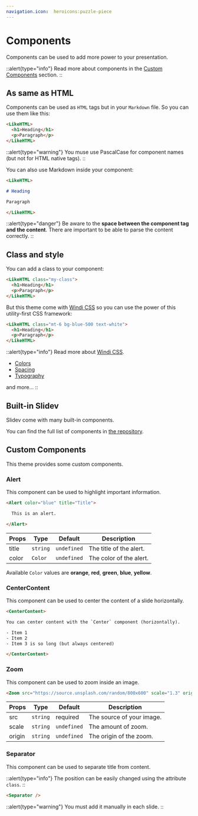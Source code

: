 ```yaml
---
navigation.icon:  heroicons:puzzle-piece
---
```


# Components

Components can be used to add more power to your presentation.

::alert{type="info"}
Read more about components in the [Custom Components](https://sli.dev/builtin/components.html#custom-components) section.
::

## As same as HTML

Components can be used as `HTML` tags but in your `Markdown` file. So you can use them like this:

```html
<LikeHTML>
  <h1>Heading</h1>
  <p>Paragraph</p>
</LikeHTML>
```

::alert{type="warning"}
You muse use PascalCase for component names (but not for HTML native tags).
::

You can also use Markdown inside your component:

```md
<LikeHTML>

# Heading

Paragraph

</LikeHTML>
```

::alert{type="danger"}
Be aware to the **space between the component tag and the content**. There are important to be able to parse the content correctly.
::

## Class and style

You can add a class to your component:

```html
<LikeHTML class="my-class">
  <h1>Heading</h1>
  <p>Paragraph</p>
</LikeHTML>
```

But this theme come with [Windi CSS](https://windicss.org/) so you can use the power of this utility-first CSS framework:

```html
<LikeHTML class="mt-6 bg-blue-500 text-white">
  <h1>Heading</h1>
  <p>Paragraph</p>
</LikeHTML>
```

::alert{type="info"}
Read more about [Windi CSS](https://windicss.org/).

- [Colors](https://windicss.org/utilities/general/colors.html)
- [Spacing](https://windicss.org/utilities/general/typography.html)
- [Typography](https://windicss.org/utilities/layout/spacing.html)

and more...
::

## Built-in Slidev

Slidev come with many built-in components.

You can find the full list of components in [the repository](https://github.com/slidevjs/slidev/tree/main/packages/client/builtin).


## Custom Components

This theme provides some custom components.

### Alert

This component can be used to highlight important information.

```html
<Alert color="blue" title="Title">

  This is an alert.

</Alert>
```

| Props | Type | Default | Description |
| --- | --- | --- | --- |
| title | `string` | `undefined` | The title of the alert. |
| color | `Color` | `undefined` | The color of the alert. |

Available `Color` values are **orange**, **red**, **green**, **blue**, **yellow**.

### CenterContent

This component can be used to center the content of a slide horizontally.

```html
<CenterContent>

You can center content with the `Center` component (horizontally).

- Item 1
- Item 2
- Item 3 is so long (but always centered)

</CenterContent>
```

### Zoom

This component can be used to zoom inside an image.
  
```html
<Zoom src="https://source.unsplash.com/random/800x600" scale="1.3" origin="left center" />
```

| Props | Type | Default | Description |
| --- | --- | --- | --- |
| src | `string` | required | The source of your image. |
| scale | `string` | `undefined` | The amount of zoom. |
| origin | `string` | `undefined` | The origin of the zoom. |

### Separator

This component can be used to separate title from content.

::alert{type="info"}
The position can be easily changed using the attribute `class`.
::

```html
<Separator />
```

::alert{type="warning"}
You must add it manually in each slide.
::
